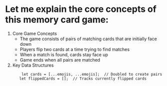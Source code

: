 # Let me explain the core concepts of this memory card game:
1. Core Game Concepts
   - The game consists of pairs of matching cards that are initially face down
   - Players flip two cards at a time trying to find matches
   - When a match is found, cards stay face up
   - Game ends when all pairs are matched
2. Key Data Structures
   ```  const emojis = ['🐶', '🐱', '🐭', '🐹', '🐰', '🦊', '🐻', '🐼'];  // Base emoji set
       let cards = [...emojis, ...emojis];  // Doubled to create pairs
      let flippedCards = [];  // Tracks currently flipped cards
   ```
